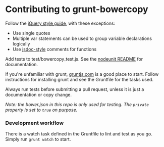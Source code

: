 # Contributing to grunt-bowercopy

Follow the [jQuery style guide](http://contribute.jquery.org/style-guide/js/), with these exceptions:

- Use single quotes
- Multiple var statements can be used to group variable declarations logically
- Use [jsdoc-style](http://usejsdoc.org/#JSDoc3_Tag_Dictionary) comments for functions

Add tests to test/bowercopy_test.js. See the [nodeunit README](https://github.com/caolan/nodeunit) for documentation.

If you're unfamiliar with grunt, [gruntjs.com](http://gruntjs.com/) is a good place to start. Follow instructions for installing grunt and see the Gruntfile for the tasks used.

Always run tests before submitting a pull request, unless it is just a documentation or copy change.

*Note: the bower.json in this repo is only used for testing. The `private` property is set to `true` on purpose.*

### Development workflow

There is a watch task defined in the Gruntfile to lint and test as you go. Simply run `grunt watch` to start.
